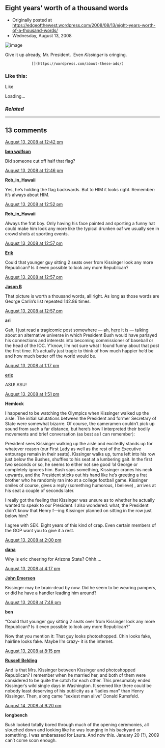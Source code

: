## Eight years’ worth of a thousand words

 * Originally posted at https://edgeofthewest.wordpress.com/2008/08/13/eight-years-worth-of-a-thousand-words/
 * Wednesday, August 13, 2008

![image](https://i1.wp.com/acephalous.typepad.com/wrongway.jpg)

Give it up already, Mr. President.  Even _Kissinger_ is cringing.  

		

			

				[](https://wordpress.com/about-these-ads/)
				

					
				

			

		

### Like this:

Like

 
Loading...

[]()

### _Related_

	

* * *

		

## 13 comments

		

	

		

[August 13, 2008 at 12:42 pm](https://edgeofthewest.wordpress.com/2008/08/13/eight-years-worth-of-a-thousand-words/#comment-17365)

**[ben wolfson](http://waste.typepad.com)**

					

		

Did someone cut off half that flag?

		

		

						

	

	

		

[August 13, 2008 at 12:46 pm](https://edgeofthewest.wordpress.com/2008/08/13/eight-years-worth-of-a-thousand-words/#comment-17366)

**Rob\_in\_Hawaii**

					

		

Yes, he’s holding the flag backwards. But to HIM it looks right.  Remember: it’s always about HIM.

		

		

						

	

	

		

[August 13, 2008 at 12:52 pm](https://edgeofthewest.wordpress.com/2008/08/13/eight-years-worth-of-a-thousand-words/#comment-17368)

**Rob\_in\_Hawaii**

					

		

Always the frat boy. Only having his face painted and sporting a funny hat could make him look any more like the typical drunken oaf we usually see in crowd shots at sporting events.

		

		

						

	

	

		

[August 13, 2008 at 12:57 pm](https://edgeofthewest.wordpress.com/2008/08/13/eight-years-worth-of-a-thousand-words/#comment-17369)

**[Erik](http://alterdestiny.blogspot.com)**

					

		

Could that younger guy sitting 2 seats over from Kissinger look any more Republican? Is it even possible to look any more Republican?

		

		

						

	

	

		

[August 13, 2008 at 12:57 pm](https://edgeofthewest.wordpress.com/2008/08/13/eight-years-worth-of-a-thousand-words/#comment-17370)

**[Jason B](http://notnotnegative.blogspot.com/)**

					

		

That picture is worth a thousand words, all right. As long as those words are George Carlin’s list repeated 142.86 times.

		

		

						

	

	

		

[August 13, 2008 at 12:57 pm](https://edgeofthewest.wordpress.com/2008/08/13/eight-years-worth-of-a-thousand-words/#comment-17371)

**ari**

					

		

Gah, I just read a tragicomic post somewhere — ah, [here](http://highclearing.com/index.php/archives/2008/08/11/8537) it is — talking about an alternative universe in which President Bush would have parlayed his connections and interests into becoming commissioner of baseball or the head of the IOC.  Y’know, I’m not sure what I found funny about that post the first time.  It’s actually just tragic to think of how much happier he’d be and how much better off the world would be.

		

		

						

	

	

		

[August 13, 2008 at 1:17 pm](https://edgeofthewest.wordpress.com/2008/08/13/eight-years-worth-of-a-thousand-words/#comment-17375)

**[eric](https://edgeofthewest.wordpress.com/)**

					

		

ASU! ASU!

		

		

						

	

	

		

[August 13, 2008 at 1:51 pm](https://edgeofthewest.wordpress.com/2008/08/13/eight-years-worth-of-a-thousand-words/#comment-17378)

**Hemlock**

					

		

I happened to be watching the Olympics when Kissinger walked up the aisle. The initial salutations between the President and former Secretary of State were somewhat bizarre. Of course, the cameramen couldn’t pick up sound from such a far distance, but here’s how I interpreted their bodily movements and brief conversation (as best as I can remember):

President sees Kissinger walking up the aisle and excitedly stands up for whatever reason (our First Lady as well as the rest of the Executive entourage remain in their seats). Kissinger walks up, turns left into his row just below the Bushes, shuffles to his seat at a lumbering gait. In the first two seconds or so, he seems to either not see good ‘ol George or completely ignores him. Bush says something, Kissinger cranes his neck upwards, and the President sticks out his hand like he’s greeting a frat brother who he randomly ran into at a college football game. Kissinger smiles of course, gives a reply (something humorous, I believe) , arrives at his seat a couple of seconds later.

I really got the feeling that Kissinger was unsure as to whether he actually wanted to speak to our President. I also wondered: what, the President didn’t know that Henry f—ing Kissinger planned on sitting in the row just below him?

I agree with SEK. Eight years of this kind of crap. Even certain members of the GOP want you to give it a rest.

		

		

						

	

	

		

[August 13, 2008 at 2:00 pm](https://edgeofthewest.wordpress.com/2008/08/13/eight-years-worth-of-a-thousand-words/#comment-17380)

**[dana](https://edgeofthewest.wordpress.com)**

					

		

Why is eric cheering for Arizona State?  Ohhh….

		

		

						

	

	

		

[August 13, 2008 at 4:17 pm](https://edgeofthewest.wordpress.com/2008/08/13/eight-years-worth-of-a-thousand-words/#comment-17389)

**[John  Emerson](http://www.adamkotsko.com/weblog/2008/07/my-recent-weblog-post-obamas-at-country.html)**

					

		

Kissinger may be brain-dead by now. Did he seem to be wearing pampers, or did he have a handler leading him around?

		

		

						

	

	

		

[August 13, 2008 at 7:48 pm](https://edgeofthewest.wordpress.com/2008/08/13/eight-years-worth-of-a-thousand-words/#comment-17417)

**ben**

					

		

“Could that younger guy sitting 2 seats over from Kissinger look any more Republican? Is it even possible to look any more Republican?”

Now that you mention it:  That guy looks photoshopped.  Chin looks fake, hairline looks fake.  Maybe I’m crazy- it is the internet.

		

		

						

	

	

		

[August 13, 2008 at 8:15 pm](https://edgeofthewest.wordpress.com/2008/08/13/eight-years-worth-of-a-thousand-words/#comment-17421)

**[Russell Belding](http://schnoodledog.blogspot.com)**

					

		

And is that Mrs. Kissinger between Kissinger and photoshopped Republican?  I remember when he married her, and both of them were considered to be quite the catch for each other.  This presumably ended Kissinger’s wild single days in Washington.  It seemed like there could be nobody least deserving of his publicity as a “ladies man” than Henry Kissinger.  Then, along came “sexiest man alive” Donald Rumsfeld.

		

		

						

	

	

		

[August 14, 2008 at 9:20 pm](https://edgeofthewest.wordpress.com/2008/08/13/eight-years-worth-of-a-thousand-words/#comment-17530)

**longbench**

					

		

Bush looked totally bored through much of the opening ceremonies, all slouched down and looking like he was lounging in his backyard or something. I was embarassed for Laura.  And now this.  January 20 (?), 2009 can’t come soon enough.

		

		

						

	

	

		

		

	

	  